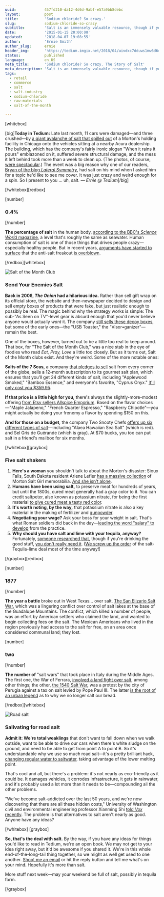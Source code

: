```yaml
---
uuid:             457fd210-da12-4d6d-9abf-e57a9bb8debc
layout:           post
title:            'Sodium chloride? So crazy.'
slug:             sodium-chloride-so-crazy
subtitle:         'Salt is an immensely valuable resource, though if you sign us up for a Salt of the Month club, we''ll have to stop being friends.'
date:             '2015-01-15 20:00:00'
updated:          '2018-04-07 19:08:55'
author:           'Ernie Smith'
author_slug:      ernie
header_img:       'https://tedium.imgix.net/2018/04/uivdxc7dduws1mw6d6c3--1-.gif'
status:           published
language:         en_US
meta_title:       'Sodium chloride? So crazy. The Story of Salt'
meta_description: 'Salt is an immensely valuable resource, though if you sign us up for a Salt of the Month club, we''ll have to stop being friends.'
tags:
  - retail
  - commerce
  - salt
  - salt-industry
  - sodium-chloride
  - raw-materials
  - salt-of-the-month

---
```


[whitebox]

[big]**Today in Tedium:** Late last month, 11 cars were damaged—and three crushed—by [a giant avalanche of salt that spilled out](http://www.nbcchicago.com/news/local/Morton-Salt-Factory-Wall-Collapses-Spilling-Heaps-of-Salt-287138391.html) of a Morton's holding facility in Chicago onto the vehicles sitting at a nearby Acura dealership. The building, which has the company's fairly ironic slogan "When it rains it pours" emblazoned on it, suffered severe structural damage, and the mess it left behind took more than a week to clean up. (The photos, of course, [were spectacular](http://abcnews.go.com/US/photos-show-morton-salt-factory-spill-collapsing-wall/story?id=27908807).) The event was a big reason why one of our readers, [Bryan of the blog *Lateral Symmetry*](http://lateralsymmetry.tumblr.com/), had salt on his mind when I asked him for a topic he'd like to see me cover. It was just crazy and weird enough for a spin. So I present to you … uh, salt. *— Ernie @ Tedium*[/big]

[/whitebox][redbox]

[number]
### 0.4%
[/number]

**The percentage of salt** in the human body, [according to the BBC's *Science World* magazine](http://www.sciencefocus.com/qa/how-much-salt-human-body), a level that's roughly the same as seawater. Human consumption of salt is one of those things that drives people crazy—especially healthy people. But in recent years, [arguments have started to surface](http://www.scientificamerican.com/article/its-time-to-end-the-war-on-salt/) that the anti-salt freakout [is overblown](http://www.nytimes.com/2012/06/03/opinion/sunday/we-only-think-we-know-the-truth-about-salt.html).

[/redbox][whitebox]

![Salt of the Month Club](https://tedium.imgix.net/2018/04/neuujj7mklwj4k7iiuyt.jpg)

### Send Your Enemies Salt

**Back in 2006, *The Onion* had a hilarious idea.** Rather than sell gift wrap on its official store, the website and then-newspaper decided to design and sell empty boxes of products that were fake, but just realistic enough to possibly be real. The magic behind why the strategy works is simple: The sub-"As Seen on TV"-level gear is absurd enough that you'd never believe anyone would actually *want* it. The company [still sells these decoy boxes](http://store.theonion.com/c-307-decoy-boxes.aspx), but some of the early ones—the "USB Toaster," the "Visor•ganizer"—remain the best.

One of the boxes, however, turned out to be a little too real to keep around. That box, for "The Salt of the Month Club," was a nice stab in the eye of foodies who read *Eat, Pray, Love* a little too closely. But as it turns out, Salt of the Month clubs exist. And they're weird. Some of the more notable ones:

**Salts of the 7 Seas,** a company [that pledges to sell](http://www.saltsofthe7seas.com/) salt from every corner of the globe, sells a 12-month subscription to its gourmet salt plan, which ensures that you'll get 24 different kinds of salt, including "Applewood Smoked," "Bamboo Essence," and everyone's favorite, "Cyprus Onyx." [It'll only cost you $359.95](http://www.saltsofthe7seas.com/Salt-Club.html).

**If that price is a little high for you,** there's always the slightly-more-modest offering [from Etsy sellers Allspice Emporium](https://www.etsy.com/listing/209119458/gourmet-flavored-salt-of-the-month-club). Based on the flavor choices—"Maple Jalapeno," "French Quarter Espresso," "Raspberry Chipotle"—you might actually be doing your frenemy a flavor by spending $150 on this.

**And for those on a budget,** the company Two Snooty Chefs [offers up six different types of salt](http://www.twosnootychefs.com/clubs.html)—including "Alaea Hawaiian Sea Salt" (which is red). and Sel Gris de Guérande (which is gray). At $70 bucks, you too can put salt in a friend's mailbox for six months.

[/whitebox][graybox]

### Five salt shakers

1. **Here's a woman** you shouldn't talk to about the Morton's disaster: Sioux Falls, South Dakota resident Arlene Lefler [has a massive collection](http://www.argusleader.com/story/news/2015/01/02/rains-sioux-falls-woman-collects-salt-icons/21196783/) of Morton Salt Girl memorabilia. [And she isn't alone](http://www.herald-dispatch.com/life/x785229697/Iconic-Morton-Salt-girl-a-coveted-figure-for-todays-collectors).
2. **Humans have been using salt,** to preserve meat for hundreds of years, but until the 1800s, cured meat generally had a gray color to it. You can credit saltpeter, also known as potassium nitrate, for being the first material [to give cured meat a tasty red color](http://nchfp.uga.edu/publications/nchfp/lit_rev/cure_smoke_cure.html).
3. **It's worth noting, by the way,** that potassium nitrate is also a key material in the making of fertilizer and [gunpowder](http://www.popsci.com/diy/article/2011-08/gray-matter-blast-my-past).
4. **Negotiating your wage?** Ask your boss for your weight in salt. That's what Roman soldiers did back in the day—[leading the word "salary" to develop](http://content.time.com/time/magazine/article/0,9171,925341-2,00.html) from the practice.
5. **Why should you have salt and lime with your tequila, anyway?** Fortunately, [someone researched that](http://chemse.oxfordjournals.org/content/18/3/257.abstract), though if you're drinking the good stuff, [you don't really need it](http://www.telegraph.co.uk/men/the-filter/10653363/Thinking-Drinkers-a-beginners-guide-to-tequila.html). ([We screw up the order](http://blogs.ocweekly.com/stickaforkinit/2011/08/have_americans_been_drinking_t.php) of the salt-Tequila-lime deal most of the time anyway!)

[/graybox][redbox]

[number]
### 1877
[/number]

**The year a battle** broke out in West Texas… over salt. [The San Elizario Salt War](http://www.nps.gov/gumo/historyculture/saltwar.htm), which was a lingering conflict over control of salt lakes at the base of the Guadalupe Mountains. The conflict, which killed a number of people, was an effort by American settlers who claimed the land, and wanted to begin collecting fees on the salt. The Mexican Americans who lived in the region previously had access to the salt for free, on an area once considered communal land; they lost.

[number]
### two
[/number]

**The number of** "salt wars" that took place in Italy during the Middle Ages. The first one, the War of Ferrara, [involved a land fight over salt](http://en.wikipedia.org/wiki/War_of_Ferrara), among other things; the other, [the 1540 Salt War](http://www.umbriatravel.com/Perugia/Perugia_The_War_of_the_Salt.htm), was a protest by the city of Perugia against a tax on salt levied by Pope Paul III. The latter [is the root of an urban legend](http://www.foodinitaly.org/blog/tag/unsalted-bread/) as to why we no longer salt our bread.

[/redbox][whitebox]

![Road salt](https://tedium.imgix.net/2018/04/t2bdngei1ngwqntg0eya.jpg)

### Salivating for road salt

**Admit it: We're total weaklings** that don't want to fall down when we walk outside, want to be able to drive our cars when there's white sludge on the ground, and need to be able to get from point A to point B. So it's understandable why we use so much road salt—it's a pretty brilliant hack, [changing regular water to saltwater](http://science.howstuffworks.com/nature/climate-weather/atmospheric/road-salt.htm), taking advantage of the lower melting point.

That's cool and all, but there's a problem: it's not nearly as eco-friendly as it could be. It damages vehicles, it corrodes infrastructure, it gets in rainwater, and it's probably used a lot more than it needs to be—compounding all the other problems.

"We've become salt-addicted over the last 50 years, and we're now discovering that there are all these hidden costs," University of Washington civil and environmental engineering professor Xianming Shi [told *Vox* recently](http://www.vox.com/2015/1/13/7531833/road-salt-environment-alternatives). The problem is that alternatives to salt aren't nearly as good. Anyone have any ideas?

[/whitebox]
[graybox]

**So, that's the deal with salt.** By the way, if you have any ideas for things you'd like to read in Tedium, we're an open book. We may not get to your idea right away, but it'd be awesome if you shared it. We're in this whole end-of-the-long-tail thing together, so we might as well get used to one another. [Shoot me an email](mailto:readtedium@gmail.com) or hit the reply button and tell me what's on your mind. Hopefully it's more than salt.

More stuff next week—may your weekend be full of salt, possibly in tequila form.

[/graybox]
